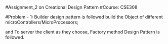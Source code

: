 #Assignment_2 on Creational Design Pattern 
#Course: CSE308

#Problem - 1:
Builder design pattern is followed build the Object of different 
microControllers/MicroProcessors;

and To server the client as they choose,
Factory method Design Pattern is followed.
